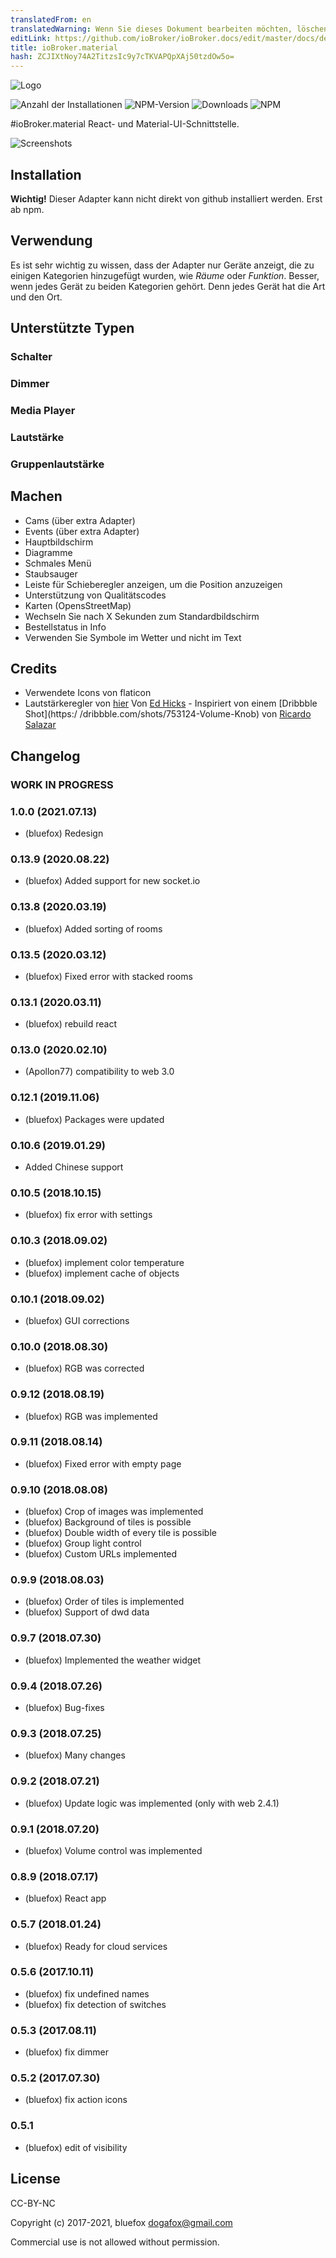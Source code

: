 ```yaml
---
translatedFrom: en
translatedWarning: Wenn Sie dieses Dokument bearbeiten möchten, löschen Sie bitte das Feld "translationsFrom". Andernfalls wird dieses Dokument automatisch erneut übersetzt
editLink: https://github.com/ioBroker/ioBroker.docs/edit/master/docs/de/adapterref/iobroker.material/README.md
title: ioBroker.material
hash: ZCJIXtNoy74A2TitzsIc9y7cTKVAPQpXAj50tzdOw5o=
---
```

![Logo](../../../en/adapterref/iobroker.material/admin/material.png)

![Anzahl der Installationen](http://iobroker.live/badges/material-stable.svg)
![NPM-Version](http://img.shields.io/npm/v/iobroker.material.svg)
![Downloads](https://img.shields.io/npm/dm/iobroker.material.svg)
![NPM](https://nodei.co/npm/iobroker.material.png?downloads=true)

#ioBroker.material
React- und Material-UI-Schnittstelle.

![Screenshots](../../../en/adapterref/iobroker.material/img/screenshot1.png)

## Installation
**Wichtig!** Dieser Adapter kann nicht direkt von github installiert werden. Erst ab npm.

## Verwendung
Es ist sehr wichtig zu wissen, dass der Adapter nur Geräte anzeigt, die zu einigen Kategorien hinzugefügt wurden, wie *Räume* oder *Funktion*.
Besser, wenn jedes Gerät zu beiden Kategorien gehört. Denn jedes Gerät hat die Art und den Ort.

## Unterstützte Typen
### Schalter
### Dimmer
### Media Player
### Lautstärke
### Gruppenlautstärke
## Machen
* Cams (über extra Adapter)
* Events (über extra Adapter)
* Hauptbildschirm
* Diagramme
* Schmales Menü
* Staubsauger
* Leiste für Schieberegler anzeigen, um die Position anzuzeigen
* Unterstützung von Qualitätscodes
* Karten (OpensStreetMap)
* Wechseln Sie nach X Sekunden zum Standardbildschirm
* Bestellstatus in Info
* Verwenden Sie Symbole im Wetter und nicht im Text

## Credits
- Verwendete Icons von flaticon
- Lautstärkeregler von [hier](https://codepen.io/blucube/pen/cudAz) Von [Ed Hicks](https://twitter.com/blucube) - Inspiriert von einem [Dribbble Shot](https:/ /dribbble.com/shots/753124-Volume-Knob) von [Ricardo Salazar](https://twitter.com/rickss)

<!-- Platzhalter für die nächste Version (am Zeilenanfang):

### __ARBEITEN IN PROGRESS__ -->

## Changelog
### __WORK IN PROGRESS__
### 1.0.0 (2021.07.13)
* (bluefox) Redesign

### 0.13.9 (2020.08.22)
* (bluefox) Added support for new socket.io

### 0.13.8 (2020.03.19)
* (bluefox) Added sorting of rooms

### 0.13.5 (2020.03.12)
* (bluefox) Fixed error with stacked rooms

### 0.13.1 (2020.03.11)
* (bluefox) rebuild react

### 0.13.0 (2020.02.10)
* (Apollon77) compatibility to web 3.0

### 0.12.1 (2019.11.06)
* (bluefox) Packages were updated

### 0.10.6 (2019.01.29)
*  Added Chinese support

### 0.10.5 (2018.10.15)
* (bluefox) fix error with settings

### 0.10.3 (2018.09.02)
* (bluefox) implement color temperature
* (bluefox) implement cache of objects

### 0.10.1 (2018.09.02)
* (bluefox) GUI corrections
### 0.10.0 (2018.08.30)
* (bluefox) RGB was corrected

### 0.9.12 (2018.08.19)
* (bluefox) RGB was implemented

### 0.9.11 (2018.08.14)
* (bluefox) Fixed error with empty page

### 0.9.10 (2018.08.08)
* (bluefox) Crop of images was implemented
* (bluefox) Background of tiles is possible
* (bluefox) Double width of every tile is possible
* (bluefox) Group light control
* (bluefox) Custom URLs implemented

### 0.9.9 (2018.08.03)
* (bluefox) Order of tiles is implemented
* (bluefox) Support of dwd data

### 0.9.7 (2018.07.30)
* (bluefox) Implemented the weather widget

### 0.9.4 (2018.07.26)
* (bluefox) Bug-fixes

### 0.9.3 (2018.07.25)
* (bluefox) Many changes

### 0.9.2 (2018.07.21)
* (bluefox) Update logic was implemented (only with web 2.4.1)

### 0.9.1 (2018.07.20)
* (bluefox) Volume control was implemented

### 0.8.9 (2018.07.17)
* (bluefox) React app

### 0.5.7 (2018.01.24)
* (bluefox) Ready for cloud services

### 0.5.6 (2017.10.11)
* (bluefox) fix undefined names
* (bluefox) fix detection of switches

### 0.5.3 (2017.08.11)
* (bluefox) fix dimmer

### 0.5.2 (2017.07.30)
* (bluefox) fix action icons

### 0.5.1
* (bluefox) edit of visibility

## License
CC-BY-NC

Copyright (c) 2017-2021, bluefox <dogafox@gmail.com>

Commercial use is not allowed without permission.